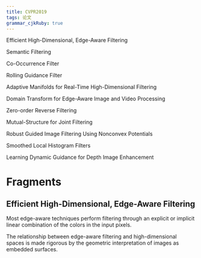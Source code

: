 ```yaml
---
title: CVPR2019
tags: 论文
grammar_cjkRuby: true
---
```


Efficient High-Dimensional, Edge-Aware Filtering

Semantic Filtering

Co-Occurrence Filter

Rolling Guidance Filter

Adaptive Manifolds for Real-Time High-Dimensional Filtering

Domain Transform for Edge-Aware Image and Video Processing

Zero-order Reverse Filtering

Mutual-Structure for Joint Filtering

Robust Guided Image Filtering Using Nonconvex Potentials

Smoothed Local Histogram Filters

Learning Dynamic Guidance for Depth Image Enhancement

# Fragments

## Efficient High-Dimensional, Edge-Aware Filtering

Most edge-aware techniques perform filtering through an explicit or implicit linear combination of the colors in the input pixels.  

The relationship between edge-aware filtering and high-dimensional spaces is made rigorous by the geometric interpretation of images as embedded surfaces.